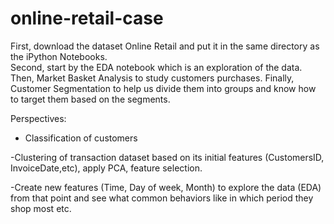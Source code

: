 # online-retail-case
First, download the dataset Online Retail and put it in the same directory as the iPython Notebooks. <br>
Second, start by the EDA notebook which is an exploration of the data.
Then, Market Basket Analysis to study customers purchases.
Finally, Customer Segmentation to help us divide them into groups and know how to target them based on the segments.

Perspectives:
- Classification of customers

-Clustering of transaction dataset based on its initial features (CustomersID, InvoiceDate,etc), apply PCA, feature selection.

-Create new features (Time, Day of week, Month) to explore the data (EDA) from that point and see what common behaviors like in which period they shop most etc.
